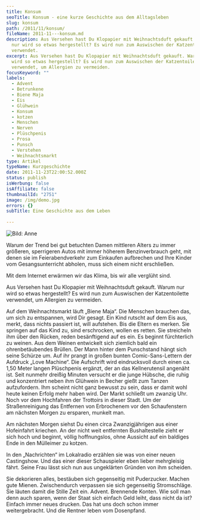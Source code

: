 ```yaml
---
title: Konsum
seoTitle: Konsum - eine kurze Geschichte aus dem Alltagsleben
slug: konsum
path: /2011/11/konsum/
fileName: 2011-11---konsum.md
description: Aus Versehen hast Du Klopapier mit Weihnachtsduft gekauft. Warum
  nur wird so etwas hergestellt? Es wird nun zum Auswischen der Katzentoilette
  verwendet.
excerpt: Aus Versehen hast Du Klopapier mit Weihnachtsduft gekauft. Warum nur
  wird so etwas hergestellt? Es wird nun zum Auswischen der Katzentoilette
  verwendet, um Allergien zu vermeiden.
focusKeyword: ""
labels:
  - Advent
  - Betrunkene
  - Biene Maja
  - Eis
  - Glühwein
  - Konsum
  - kotzen
  - Menschen
  - Nerven
  - Plüschpenis
  - Prosa
  - Punsch
  - Verstehen
  - Weihnachtsmarkt
type: Artikel
typeName: Kurzgeschichte
date: 2011-11-23T22:00:52.000Z
status: publish
isWerbung: false
isAffiliate: false
thumbnailId: "2751"
image: /img/demo.jpg
errors: {}
subTitle: Eine Geschichte aus dem Leben
  
---
```


![Bild: Anne](http://cardamonchai.com/wp-content/uploads/2011/11/img_2654-640x427.jpg "Bild: Anne")

Warum der Trend bei gut betuchten Damen mittleren Alters zu immer größeren,
sperrigeren Autos mit immer höherem Benzinverbrauch geht, mit denen sie im
Feierabendverkehr zum Einkaufen aufbrechen und Ihre Kinder vom Gesangsunterricht
abholen, muss sich einem nicht erschließen.

Mit dem Internet erwärmen wir das Klima, bis wir alle verglüht sind.

Aus Versehen hast Du Klopapier mit Weihnachtsduft gekauft. Warum nur wird so
etwas hergestellt? Es wird nun zum Auswischen der Katzentoilette verwendet, um
Allergien zu vermeiden.

Auf dem Weihnachtsmarkt läuft „Biene Maja“. Die Menschen brauchen das, um sich
zu entspannen, wird Dir gesagt. Ein Kind rutscht auf dem Eis aus, merkt, dass
nichts passiert ist, will aufstehen. Bis die Eltern es merken. Sie springen auf
das Kind zu, sind erschrocken, wollen es retten. Sie streicheln ihm über den
Rücken, reden besänftigend auf es ein. Es beginnt fürchterlich zu weinen. Aus
dem Weinen entwickelt sich ziemlich bald ein ohrenbetäubendes Brüllen. Der Mann
hinter dem Punschstand hängt sich seine Schürze um. Auf ihr prangt in großen
bunten Comic-Sans-Lettern der Aufdruck „Love Machine“. Die Aufschrift wird
eindrucksvoll durch einen ca. 1,50 Meter langen Plüschpenis ergänzt, der an das
Kellnerutensil angenäht ist. Seit nunmehr dreißig Minuten versucht er die junge
Hübsche, die ruhig und konzentriert neben ihm Glühwein in Becher gießt zum
Tanzen aufzufordern. Ihm scheint nicht ganz bewusst zu sein, dass er damit wohl
heute keinen Erfolg mehr haben wird. Der Markt schließt um zwanzig Uhr. Noch vor
dem Hochfahren der Trottoirs in dieser Stadt. Um der Straßenreinigung das
Entfernen von Erbrochenem vor den Schaufenstern am nächsten Morgen zu ersparen,
munkelt man.

Am nächsten Morgen siehst Du einen circa Zwanzigjährigen aus einer Hofeinfahrt
kriechen. An der nicht weit entfernten Bushaltestelle zieht er sich hoch und
beginnt, völlig hoffnungslos, ohne Aussicht auf ein baldiges Ende in den
Mülleimer zu kotzen.

In den „Nachrichten“ im Lokalradio erzählen sie was von einer neuen Castingshow.
Und das einer dieser Schauspieler eben lieber mehrgleisig fährt. Seine Frau
lässt sich nun aus ungeklärten Gründen von ihm scheiden.

Sie dekorieren alles, bestäuben sich gegenseitig mit Puderzucker. Machen gute
Mienen. Zwischendurch verpassen sie sich gegenseitig Stromschläge. Sie läuten
damit die Stille Zeit ein. Advent. Brennende Konten. Wie soll man denn auch
sparen, wenn der Staat sich einfach Geld leiht, dass nicht da ist? Einfach immer
neues drucken. Das hat uns doch schon immer weitergebracht. Und die Rentner
leben vom Dosenpfand.

  